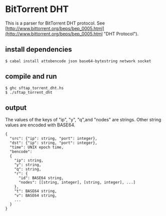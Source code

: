 # BitTorrent DHT

This is a parser for BitTorrent DHT protocol.
See [http://www.bittorrent.org/beps/bep_0005.html](http://www.bittorrent.org/beps/bep_0005.html "DHT Protocol").

## install dependencies

    $ cabal install attobencode json base64-bytestring network socket

## compile and run

    $ ghc sftap_torrent_dht.hs
    $ ./sftap_torrent_dht

## output

The values of the keys of "ip", "y", "q",and "nodes" are strings.
Other string values are encoded with BASE64.

    {
      "src": {"ip": string, "port": integer},
      "dst": {"ip": string, "port": integer},
      "time": UNIX epoch time,
      "bencode":
      {
        "ip": string,
        "y": string,
        "q": string,
        "r": {
          "id": BASE64 string,
          "nodes": [[string, integer], [string, integer], ...]
        },
        "t": BASE64 string,
        "v": BASE64 string,
        ...
      }
    }
